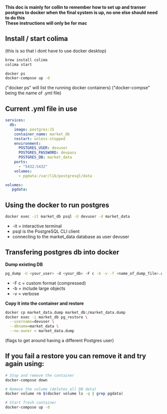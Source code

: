 **This doc is mainly for collin to remember how to set up and transer postgres to docker when the final system is up, no one else should need to do this**   
**These instructions will only be for mac**

Install / start colima  
---
(this is so that i dont have to use docker desktop)
```bash
brew install colima 
colima start

docker ps
docker-compose up -d
```
("docker ps" will list the running docker containers)
("docker-compse" being the name of .yml file) 

Current .yml file in use
---
```yml
services:
  db:
    image: postgres:15
    container_name: market_db
    restart: unless-stopped
    environment:
      POSTGRES_USER: devuser
      POSTGRES_PASSWORD: devpass
      POSTGRES_DB: market_data
    ports:
      - "5432:5432"
    volumes:
      - pgdata:/var/lib/postgresql/data

volumes:
   pgdata:
```

Using the docker to run postgres
---


```bash
docker exec -it market_db psql -U devuser -d market_data
```
- -it = interactive terminal
- psql is the PostgreSQL CLI client
- connecting to the market_data database as user devuser


Transfering postgres db into docker
---
**Dump existing DB**
```bash
pg_dump -U <your_user> -d <your_db> -F c -b -v -f <name_of_dump_file>.dump   
```
- -F c = custom format (compressed)
- -b = include large objects
- -v = verbose

**Copy it into the container and restore**
```bash
docker cp market_data.dump market_db:/market_data.dump
docker exec -i market_db pg_restore \
  --username=devuser \
  --dbname=market_data \
  --no-owner < market_data.dump
```
(flags to get around having a different Postgres user)


If you **fail a restore** you can remove it and try again using:
----
```bash
# Stop and remove the container
docker-compose down

# Remove the volume (deletes all DB data)
docker volume rm $(docker volume ls -q | grep pgdata)

# Start fresh container
docker-compose up -d
```


